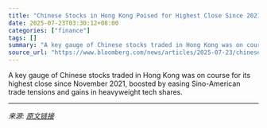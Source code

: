 ```yaml
---
title: "Chinese Stocks in Hong Kong Poised for Highest Close Since 2021"
date: 2025-07-23T03:30:12+08:00
categories: ["finance"]
tags: []
summary: "A key gauge of Chinese stocks traded in Hong Kong was on course for its highest close since November 2021, boosted by easing Sino-American trade tensions and gains in heavyweight tech shares."
source_url: "https://www.bloomberg.com/news/articles/2025-07-23/chinese-stocks-in-hong-kong-poised-for-highest-close-since-2021"
---
```


A key gauge of Chinese stocks traded in Hong Kong was on course for its highest close since November 2021, boosted by easing Sino-American trade tensions and gains in heavyweight tech shares.

---

*来源: [原文链接](https://www.bloomberg.com/news/articles/2025-07-23/chinese-stocks-in-hong-kong-poised-for-highest-close-since-2021)*
